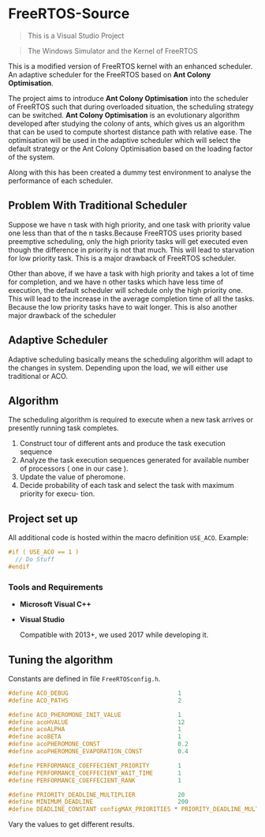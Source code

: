 # FreeRTOS-Source
> This is a Visual Studio Project

>The Windows Simulator and the Kernel of FreeRTOS

This is a modified version of FreeRTOS kernel with an enhanced scheduler. An adaptive scheduler for the FreeRTOS
based on **Ant Colony Optimisation**.

The project aims to introduce **Ant Colony Optimisation** into the scheduler of FreeRTOS
such that during overloaded situation, the scheduling strategy can be switched.  **Ant Colony Optimisation** is an evolutionary algorithm developed after studying the colony of ants, which
gives us an algorithm that can be used to compute shortest distance path with relative ease.
The optimisation will be used in the adaptive scheduler which will select the default strategy
or the Ant Colony Optimisation based on the loading factor of the system.

Along with this has been created a dummy test environment to analyse the performance of each scheduler.

## Problem With Traditional Scheduler
Suppose we have n task with high priority, and one task with priority value one less than
that of the n tasks.Because FreeRTOS uses priority based preemptive scheduling, only the
high priority tasks will get executed even though the difference in priority is not that much.
This will lead to starvation for low priority task.  This is a major drawback of FreeRTOS
scheduler.

Other than above, if we have a task with high priority and takes a lot of time for completion, and we have
n  other  tasks  which  have  less  time  of  execution,  the  default  scheduler  will  schedule  only
the high priority one.  This will lead to the increase in the average completion time of all
the tasks.  Because the low priority tasks have to wait longer.  This is also another major
drawback of the scheduler

## Adaptive Scheduler

Adaptive scheduling basically means the scheduling algorithm will adapt to the changes in
system. Depending upon the load, we will either use traditional or ACO.

## Algorithm

The scheduling algorithm is required to execute when a new task arrives or presently running
task completes.
1.  Construct tour of different ants and produce the task execution sequence
2.  Analyze the task execution sequences generated for available number of processors (
one in our case ).
3.  Update the value of pheromone.
4.  Decide probability of each task and select the task with maximum priority for execu-
tion.

## Project set up

All additional code is hosted within the macro definition `USE_ACO`. Example:
```c
#if ( USE_ACO == 1 )
  // Do Stuff
#endif
```
### Tools and Requirements

* **Microsoft Visual C++**

* **Visual Studio**

  Compatible with 2013+, we used 2017 while developing it.

## Tuning the algorithm

Constants are defined in file `FreeRTOSconfig.h`.

```c
#define ACO_DEBUG                               1
#define ACO_PATHS                               2

#define ACO_PHEROMONE_INIT_VALUE                1
#define acoHVALUE                               12
#define acoALPHA                                1
#define acoBETA                                 1
#define acoPHEROMONE_CONST                      0.2
#define acoPHEROMONE_EVAPORATION_CONST          0.4

#define PERFORMANCE_COEFFECIENT_PRIORITY        1
#define PERFORMANCE_COEFFECIENT_WAIT_TIME       1
#define PERFORMANCE_COEFFECIENT_RANK            1

#define PRIORITY_DEADLINE_MULTIPLIER            20
#define MINIMUM_DEADLINE                        200
#define DEADLINE_CONSTANT configMAX_PRIORITIES * PRIORITY_DEADLINE_MULTIPLIER + MINIMUM_DEADLINE
```

Vary the values to get different results.





